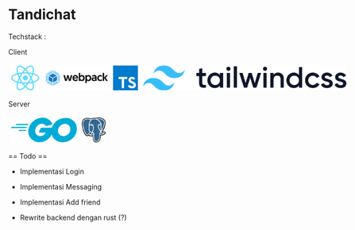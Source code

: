 # Tandichat

Techstack :

Client

<div style="display: flex;">
  <img src="/img/React-icon.svg.png" alt="React" style=" height: 50px; margin: 5px">
  <img src="/img/Webpack.svg.png" alt="Webpack" style="height: 50px;  margin: 5px">
  <img src="/img/Typescript.svg.png" alt="Typescript" style="height: 50px;  margin: 5px">
  <img src="/img/Tailwind_CSS_logo.svg.png" alt="Typescript" style="height: 50px;  margin: 5px">
</div>



Server



<div style="display: flex;">
  <img src="/img/215px-Go_Logo_Blue.svg.png" alt="React" style=" height: 50px; margin: 5px">
  <img src="/img/Postgresql_elephant.svg.png" alt="Webpack" style="height: 50px;  margin: 5px">
</div>

== Todo ==

- Implementasi Login
- Implementasi Messaging
- Implementasi Add friend

- Rewrite backend dengan rust (?)
